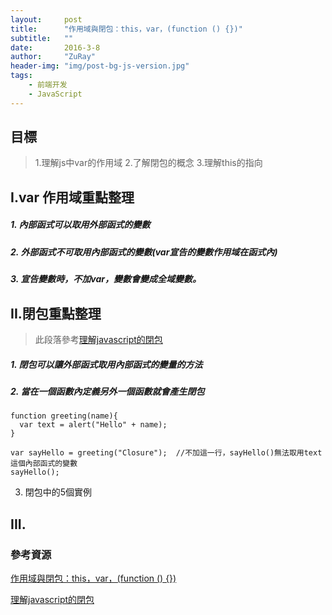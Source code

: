 ```yaml
---
layout:     post
title:      "作用域與閉包：this，var，(function () {})"
subtitle:   ""
date:       2016-3-8
author:     "ZuRay"
header-img: "img/post-bg-js-version.jpg"
tags:
    - 前端开发
    - JavaScript
---
```


## 目標

> 1.理解js中var的作用域
> 2.了解閉包的概念
> 3.理解this的指向


## I.var 作用域重點整理

##### 1.  內部函式可以取用外部函式的變數

##### 2.  外部函式不可取用內部函式的變數(var宣告的變數作用域在函式內)

##### 3.  宣告變數時，不加var，變數會變成全域變數。


## II.閉包重點整理

>此段落參考[理解javascript的閉包](http://coolshell.cn/articles/6731.html)


##### 1.  閉包可以讓外部函式取用內部函式的變量的方法

##### 2.  當在一個函數內定義另外一個函數就會產生閉包

```
function greeting(name){
  var text = alert("Hello" + name);
}

var sayHello = greeting("Closure");  //不加這一行，sayHello()無法取用text這個內部函式的變數
sayHello();
```

3. 閉包中的5個實例



## III. 



### 參考資源
[作用域與閉包：this，var，(function () {})](https://github.com/alsotang/node-lessons/tree/master/lesson11)  

[理解javascript的閉包](http://coolshell.cn/articles/6731.html)